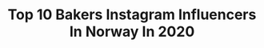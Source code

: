 ---
title: Top 10 Bakers Instagram Influencers In Norway In 2020
description: >-
  Find top bakers Instagram influencers in Norway in 2020. Most popular hashtags: #17mai #norway #bunad #rider.
platform: Instagram
profiles:
  - username: "jonasbenyoub"
    fullname: >-
      
    location: "Norway"
    followers: 6787
    engagement: 1245
    commentsToLikes: 0.048765
    id: ck14j8tf5j4mx0i1999ktjrsg
    verified: false
    hashtags: "#bless, #yallalaosshamredetnye, #karantenelufting"
  - username: "pekkaaa"
    fullname: >-
      Per Christian Løvås
    location: "Norway"
    followers: 6741
    engagement: 1101
    commentsToLikes: 0.021284
    id: ck0uc583ig28y0i193g41u7e0
    verified: false
    hashtags: "#nikonaf600, #canon1014xls, #xtremefisheye, #konicaa4"
  - username: "nikolaimeling"
    fullname: >-
      Nikolai Meling
    location: "Norway"
    followers: 14888
    engagement: 686
    commentsToLikes: 0.011278
    id: ck5zohxtrqlsa0i14y8da92lz
    verified: false
    hashtags: "#sweetdough, #brioche, #cookniche, #briocheatete"
  - username: "arielle.p.baker"
    fullname: >-
      Arielle Puente Baker
    location: "Norway"
    followers: 40216
    engagement: 353
    commentsToLikes: 0.057527
    id: ck8tch4ovzgg40j784n6tfpjv
    verified: false
    hashtags: "#goodnews, #newfriends, #motorcycle, #mentaltraining"
  - username: "_bakerina"
    fullname: >-
      Baked by a Ballerina
    location: "Norway"
    followers: 9222
    engagement: 726
    commentsToLikes: 0.218102
    id: ck134m3ngx3j30i19wzytx5m4
    verified: false
    hashtags: "#tofu, #homemade, #17mai, #crispytofu"
  - username: "teamragde"
    fullname: >-
      Team Ragde Eiendom
    location: "Norway"
    followers: 9291
    engagement: 789
    commentsToLikes: 0.008917
    id: ck5hjoxk3h09h0i11h4h25m2m
    verified: false
    hashtags: "#reklame, #covid19, #tagheuer, #toblach"
  - username: "thorrosland"
    fullname: >-
      тнσя яσѕℓαη∂ 🇳🇴
    location: "Norway"
    followers: 109653
    engagement: 498
    commentsToLikes: 0.076196
    id: ck5cizxv2tpk40i11anzi52rk
    verified: false
    hashtags: "#thelastkingdom, #17mai, #pictureoftheday, #vikingo"
  - username: "therese.lien"
    fullname: >-
      Therese
    location: "Norway"
    followers: 51860
    engagement: 210
    commentsToLikes: 0.407750
    id: ck6tp7f9ai8tm0j71wkob4qrd
    verified: false
    hashtags: "#ikeahosmeg, #laundryroom, #excercisedaily, #fashioninspo"
  - username: "wenclo"
    fullname: >-
      Wenche
    location: "Norway"
    followers: 2954
    engagement: 1604
    commentsToLikes: 0.102073
    id: ck8t50k4r8g9f0j785nxovynl
    verified: false
    hashtags: "#photogram, #alpenrose, #granavollen, #goldenretriever"
  - username: "villaknutsen"
    fullname: >-
      Susanne
    location: "Norway"
    followers: 14381
    engagement: 363
    commentsToLikes: 0.218372
    id: ck134wk8pyjfw0i190hbwly5x
    verified: false
    hashtags: "#barnerom, #modernhome, #17mai, #manicure"
---
